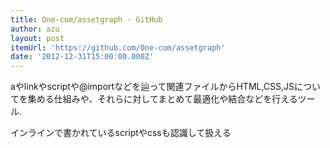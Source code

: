 ```yaml
---
title: One-com/assetgraph · GitHub
author: azu
layout: post
itemUrl: 'https://github.com/One-com/assetgraph'
date: '2012-12-31T15:00:00.000Z'
---
```

aやlinkやscriptや@importなどを辿って関連ファイルからHTML,CSS,JSについてを集める仕組みや、それらに対してまとめて最適化や結合などを行えるツール.

インラインで書かれているscriptやcssも認識して扱える
